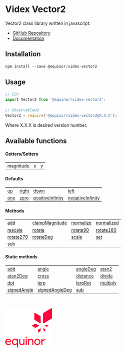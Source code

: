 # Videx Vector2

Vector2 class library written in javascript.

- [GitHub Repository](https://github.com/equinor/videx-vector2)
- [Documentation](https://equinor.github.io/videx-vector2)

## Installation
```js
npm install --save @equinor/videx-vector2
```

## Usage

```js
// ES6
import Vector2 from '@equinor/videx-vector2';

// ObservableHQ
Vector2 = require('@equinor/videx-vector2@X.X.X');
```
Where X.X.X is desired version number.

## Available functions

#### Getters/Setters

<table style="width:auto;">
  <tr>
    <td><a href="https://equinor.github.io/videx-vector2/Vector2.html#magnitude">magnitude</a></td>
    <td><a href="https://equinor.github.io/videx-vector2/Vector2.html#x">x</a></td>
    <td><a href="https://equinor.github.io/videx-vector2/Vector2.html#y">y</a></td>
  </tr>
</table>

#### Defaults

<table style="width:auto;">
  <tr>
    <td><a href="https://equinor.github.io/videx-vector2/Vector2.html#up">up</a></td>
    <td><a href="https://equinor.github.io/videx-vector2/Vector2.html#right">right</a></td>
    <td><a href="https://equinor.github.io/videx-vector2/Vector2.html#down">down</a></td>
    <td><a href="https://equinor.github.io/videx-vector2/Vector2.html#left">left</a></td>
  </tr>
  <tr>
    <td><a href="https://equinor.github.io/videx-vector2/Vector2.html#one">one</a></td>
    <td><a href="https://equinor.github.io/videx-vector2/Vector2.html#zero">zero</a></td>
    <td><a href="https://equinor.github.io/videx-vector2/Vector2.html#down">positiveInfinity</a></td>
    <td><a href="https://equinor.github.io/videx-vector2/Vector2.html#left">negativeInfinity</a></td>
  </tr>
</table>

#### Methods

<table style="width:auto;">
  <tr>
    <td><a href="https://equinor.github.io/videx-vector2/Vector2.html#add">add</a></td>
    <td><a href="https://equinor.github.io/videx-vector2/Vector2.html#clampMagnitude">clampMagnitude</a></td>
    <td><a href="https://equinor.github.io/videx-vector2/Vector2.html#normalize">normalize</a></td>
    <td><a href="https://equinor.github.io/videx-vector2/Vector2.html#normalized">normalized</a></td>
  </tr>
  <tr>
    <td><a href="https://equinor.github.io/videx-vector2/Vector2.html#rescale">rescale</a></td>
    <td><a href="https://equinor.github.io/videx-vector2/Vector2.html#rotate">rotate</a></td>
    <td><a href="https://equinor.github.io/videx-vector2/Vector2.html#rotate90">rotate90</a></td>
    <td><a href="https://equinor.github.io/videx-vector2/Vector2.html#rotate180">rotate180</a></td>
  </tr>
  <tr>
    <td><a href="https://equinor.github.io/videx-vector2/Vector2.html#rotate270">rotate270</a></td>
    <td><a href="https://equinor.github.io/videx-vector2/Vector2.html#rotateDeg">rotateDeg</a></td>
    <td><a href="https://equinor.github.io/videx-vector2/Vector2.html#scale">scale</a></td>
    <td><a href="https://equinor.github.io/videx-vector2/Vector2.html#set">set</a></td>
  </tr>
  <tr>
    <td><a href="https://equinor.github.io/videx-vector2/Vector2.html#sub">sub</a></td>
  </tr>
</table>

#### Static methods

<table style="width:auto;">
  <tr>
    <td><a href="https://equinor.github.io/videx-vector2/Vector2.html#.add">add</a></td>
    <td><a href="https://equinor.github.io/videx-vector2/Vector2.html#.angle">angle</a></td>
    <td><a href="https://equinor.github.io/videx-vector2/Vector2.html#.angleDeg">angleDeg</a></td>
    <td><a href="https://equinor.github.io/videx-vector2/Vector2.html#.atan2">atan2</a></td>
  </tr>
  <tr>
    <td><a href="https://equinor.github.io/videx-vector2/Vector2.html#.atan2Deg">atan2Deg</a></td>
    <td><a href="https://equinor.github.io/videx-vector2/Vector2.html#.cross">cross</a></td>
    <td><a href="https://equinor.github.io/videx-vector2/Vector2.html#.distance">distance</a></td>
    <td><a href="https://equinor.github.io/videx-vector2/Vector2.html#.divide">divide</a></td>
  </tr>
  <tr>
    <td><a href="https://equinor.github.io/videx-vector2/Vector2.html#.dot">dot</a></td>
    <td><a href="https://equinor.github.io/videx-vector2/Vector2.html#.lerp">lerp</a></td>
    <td><a href="https://equinor.github.io/videx-vector2/Vector2.html#.lerpRot">lerpRot</a></td>
    <td><a href="https://equinor.github.io/videx-vector2/Vector2.html#.multiply">multiply</a></td>
  </tr>
  <tr>
    <td><a href="https://equinor.github.io/videx-vector2/Vector2.html#.signedAngle">signedAngle</a></td>
    <td><a href="https://equinor.github.io/videx-vector2/Vector2.html#.signedAngleDeg">signedAngleDeg</a></td>
    <td><a href="https://equinor.github.io/videx-vector2/Vector2.html#.sub">sub</a></td>
  </tr>
</table>

<br/>

![Equinor Logo](images/equinor-logo.png)
